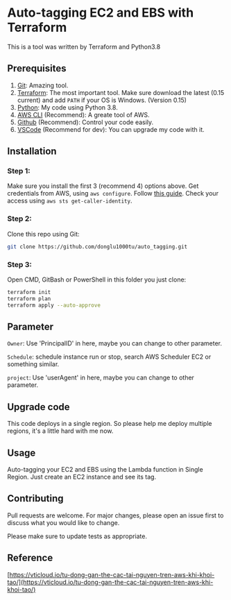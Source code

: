 # Auto-tagging EC2 and EBS with Terraform

This is a tool was written by Terraform and Python3.8

## Prerequisites
1. [Git](https://git-scm.com/downloads): Amazing tool.
2. [Terraform](https://www.terraform.io/downloads.html): The most important tool. Make sure download the latest (0.15 current) and add ```PATH``` if your OS is Windows. (Version 0.15)
3. [Python](https://www.python.org/downloads/): My code using Python 3.8.
4. [AWS CLI](https://docs.aws.amazon.com/cli/latest/userguide/cli-chap-install.html) (Recommend): A greate tool of AWS.
5. [Github](https://github.com/) (Recommend): Control your code easily.
6. [VSCode](https://code.visualstudio.com/download) (Recommend for dev): You can upgrade my code with it.

## Installation

### Step 1: 
Make sure you install the first 3 (recommend 4) options above.
Get credentials from AWS, using ```aws configure```.
Follow [this guide](https://docs.aws.amazon.com/cli/latest/userguide/cli-chap-configure.html). 
Check your access using ```aws sts get-caller-identity```.

### Step 2:
Clone this repo using Git:
```bash
git clone https://github.com/donglu1000tu/auto_tagging.git
```
### Step 3:
Open CMD, GitBash or PowerShell in this folder you just clone:
```bash
terraform init
terraform plan 
terraform apply --auto-approve 
```
## Parameter
```Owner```: Use 'PrincipalID' in here, maybe you can change to other parameter.

```Schedule```: schedule instance run or stop, search AWS Scheduler EC2 or something similar.

```project```: Use 'userAgent' in here, maybe you can change to other parameter.
## Upgrade code
This code deploys in a single region. So please help me deploy multiple regions, it's a little hard with me now.
## Usage

Auto-tagging your EC2 and EBS using the Lambda function in Single Region. 
Just create an EC2 instance and see its tag.

## Contributing
Pull requests are welcome. For major changes, please open an issue first to discuss what you would like to change.

Please make sure to update tests as appropriate.

## Reference
[https://vticloud.io/tu-dong-gan-the-cac-tai-nguyen-tren-aws-khi-khoi-tao/](https://vticloud.io/tu-dong-gan-the-cac-tai-nguyen-tren-aws-khi-khoi-tao/)
